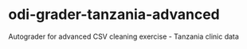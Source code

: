# odi-grader-tanzania-advanced
Autograder for advanced CSV cleaning exercise - Tanzania clinic data
